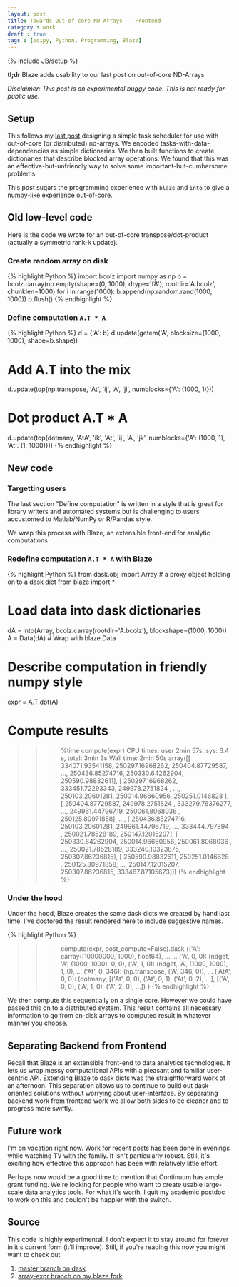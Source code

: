 ```yaml
---
layout: post
title: Towards Out-of-core ND-Arrays -- Frontend
category : work
draft : true
tags : [scipy, Python, Programming, Blaze]
---
```

{% include JB/setup %}

**tl;dr** Blaze adds usability to our last post on out-of-core ND-Arrays

*Disclaimer: This post is on experimental buggy code.  This is not ready for public
use.*

Setup
-----

This follows my [last
post](http://matthewrocklin.com/blog/work/2014/12/27/Towards-OOC/) designing a simple
task scheduler for use with out-of-core (or distributed) nd-arrays.  We
encoded tasks-with-data-dependencies as simple dictionaries.  We then
built functions to create dictionaries that describe blocked array operations.
We found that this was an effective-but-unfriendly way to solve some
important-but-cumbersome problems.

This post sugars the programming experience with `blaze` and `into` to give a
numpy-like experience out-of-core.


## Old low-level code

Here is the code we wrote for an
out-of-core transpose/dot-product (actually a symmetric rank-k update).

### Create random array on disk

{% highlight Python %}
import bcolz
import numpy as np
b = bcolz.carray(np.empty(shape=(0, 1000), dtype='f8'),
                 rootdir='A.bcolz', chunklen=1000)
for i in range(1000):
    b.append(np.random.rand(1000, 1000))
b.flush()
{% endhighlight %}

### Define computation `A.T * A`

{% highlight Python %}
d = {'A': b}
d.update(getem('A', blocksize=(1000, 1000), shape=b.shape))

# Add A.T into the mix
d.update(top(np.transpose, 'At', 'ij', 'A', 'ji', numblocks={'A': (1000, 1)}))

# Dot product A.T * A
d.update(top(dotmany, 'AtA', 'ik', 'At', 'ij', 'A', 'jk',
         numblocks={'A': (1000, 1), 'At': (1, 1000)}))
{% endhighlight %}

## New code

### Targetting users

The last section "Define computation" is written in a style that is great for
library writers and automated systems but is challenging to users
accustomed to Matlab/NumPy or R/Pandas style.

We wrap this process with Blaze, an extensible front-end for analytic
computations


### Redefine computation `A.T * A` with Blaze

{% highlight Python %}
from dask.obj import Array  # a proxy object holding on to a dask dict
from blaze import *

# Load data into dask dictionaries
dA = into(Array, bcolz.carray(rootdir='A.bcolz'), blockshape=(1000, 1000))
A = Data(dA)  # Wrap with blaze.Data

# Describe computation in friendly numpy style
expr = A.T.dot(A)

# Compute results
>>> %time compute(expr)
CPU times: user 2min 57s, sys: 6.4 s, total: 3min 3s
Wall time: 2min 50s
array([[ 334071.93541158,  250297.16968262,  250404.87729587, ...,
         250436.85274716,  250330.64262904,  250590.98832611],
       [ 250297.16968262,  333451.72293343,  249978.2751824 , ...,
         250103.20601281,  250014.96660956,  250251.0146828 ],
       [ 250404.87729587,  249978.2751824 ,  333279.76376277, ...,
         249961.44796719,  250061.8068036 ,  250125.80971858],
       ...,
       [ 250436.85274716,  250103.20601281,  249961.44796719, ...,
         333444.797894  ,  250021.78528189,  250147.12015207],
       [ 250330.64262904,  250014.96660956,  250061.8068036 , ...,
         250021.78528189,  333240.10323875,  250307.86236815],
       [ 250590.98832611,  250251.0146828 ,  250125.80971858, ...,
         250147.12015207,  250307.86236815,  333467.87105673]])
{% endhighlight %}


### Under the hood

Under the hood, Blaze creates the same dask dicts we created by hand last time.
I've doctored the result rendered here to include suggestive names.

{% highlight Python %}
>>> compute(expr, post_compute=False).dask
{('A': carray((10000000, 1000), float64), ...
 ...
 ('A', 0, 0): (ndget, 'A', (1000, 1000), 0, 0),
 ('A', 1, 0): (ndget, 'A', (1000, 1000), 1, 0),
 ...
 ('At', 0, 346): (np.transpose, ('A', 346, 0)),
 ...
 ('AtA', 0, 0): (dotmany, [('At', 0, 0), ('At', 0, 1), ('At', 0, 2), ...],
                          [('A', 0, 0),  ('A', 1, 0),  ('A', 2, 0), ...])
}
{% endhighlight %}

We then compute this sequentially on a single core.  However we could have
passed this on to a distributed system.  This result contains all necessary
information to go from on-disk arrays to computed result in whatever manner you
choose.


Separating Backend from Frontend
--------------------------------

Recall that Blaze is an extensible front-end to data analytics technologies.
It lets us wrap messy computational APIs with a pleasant and familiar
user-centric API.  Extending Blaze to dask dicts was the straightforward work
of an afternoon.  This separation allows us to continue to build out
dask-oriented solutions without worrying about user-interface.  By separating
backend work from frontend work we allow both sides to be cleaner and to
progress more swiftly.


Future work
-----------

I'm on vacation right now.  Work for recent posts has been done in evenings
while watching TV with the family.  It isn't particularly robust.  Still, it's
exciting how effective this approach has been with relatively little effort.

Perhaps now would be a good time to mention that Continuum has ample grant
funding.  We're looking for people who want to create usable large-scale data
analytics tools.  For what it's worth, I quit my academic postdoc to work on
this and couldn't be happier with the switch.


Source
------

This code is highly experimental.  I don't expect it to stay around for forever
in it's current form (it'll improve).  Still, if you're reading this now you
might want to check out

1.  [master branch on dask](https://github.com/mrocklin/dask)
2.  [array-expr branch on my blaze fork](https://github.com/mrocklin/blaze/tree/array-expr)
